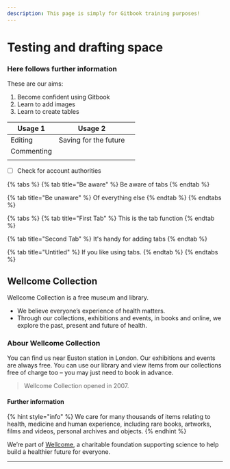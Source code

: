 ```yaml
---
description: This page is simply for Gitbook training purposes!
---
```


# Testing and drafting space

### Here follows further information

These are our aims:

1. Become confident using Gitbook
2. Learn to add images
3. Learn to create tables

| Usage 1    | Usage 2               |   |
| ---------- | --------------------- | - |
| Editing    | Saving for the future |   |
| Commenting |                       |   |
|            |                       |   |

* [ ] Check for account authorities



{% tabs %}
{% tab title="Be aware" %}
Be aware of tabs
{% endtab %}

{% tab title="Be unaware" %}
Of everything else
{% endtab %}
{% endtabs %}

{% tabs %}
{% tab title="First Tab" %}
This is the tab function
{% endtab %}

{% tab title="Second Tab" %}
It's handy for adding tabs
{% endtab %}

{% tab title="Untitled" %}
If you like using tabs.
{% endtab %}
{% endtabs %}

## Wellcome Collection

Wellcome Collection is a free museum and library. &#x20;

* We believe everyone’s experience of health matters.
* Through our collections, exhibitions and events, in books and online, we explore the past, present and future of health.

### Abour Wellcome Collection

You can find us near Euston station in London. Our exhibitions and events are always free. You can use our library and view items from our collections free of charge too – you may just need to book in advance.

> Wellcome Collection opened in 2007.

#### Further information

{% hint style="info" %}
&#x20;We care for many thousands of items relating to health, medicine and human experience, including rare books, artworks, films and videos, personal archives and objects.&#x20;
{% endhint %}

We’re part of [Wellcome](https://wellcome.org/), a charitable foundation supporting science to help build a healthier future for everyone.

***
